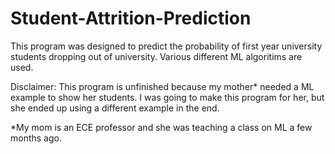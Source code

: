 # Student-Attrition-Prediction
This program was designed to predict the probability of first year university students dropping out of university. Various different ML algoritims are used. 

Disclaimer: This program is unfinished because my mother* needed a ML example to show her students. I was going to make this program for her, but she ended up using a different example in the end.

*My mom is an ECE professor and she was teaching a class on ML a few months ago.
